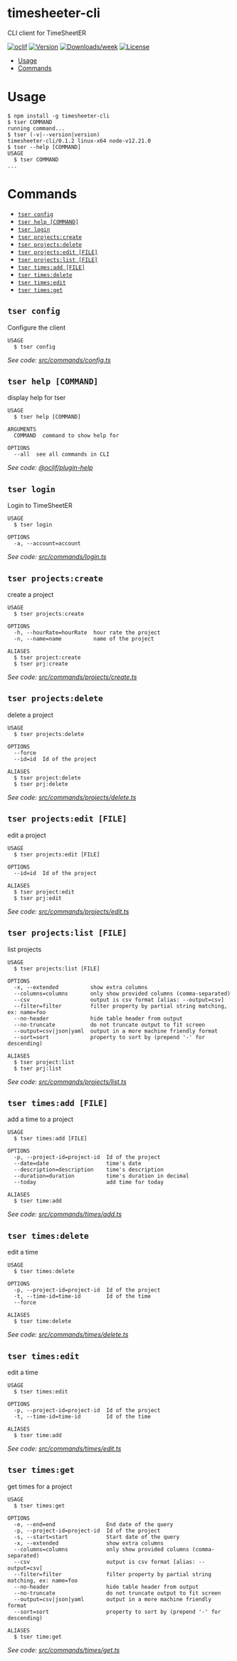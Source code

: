 timesheeter-cli
===============

CLI client for TimeSheetER

[![oclif](https://img.shields.io/badge/cli-oclif-brightgreen.svg)](https://oclif.io)
[![Version](https://img.shields.io/npm/v/timesheeter-cli.svg)](https://npmjs.org/package/timesheeter-cli)
[![Downloads/week](https://img.shields.io/npm/dw/timesheeter-cli.svg)](https://npmjs.org/package/timesheeter-cli)
[![License](https://img.shields.io/npm/l/timesheeter-cli.svg)](https://github.com/Florian-Varrin/timesheeter-cli/blob/master/package.json)

<!-- toc -->
* [Usage](#usage)
* [Commands](#commands)
<!-- tocstop -->
# Usage
<!-- usage -->
```sh-session
$ npm install -g timesheeter-cli
$ tser COMMAND
running command...
$ tser (-v|--version|version)
timesheeter-cli/0.1.2 linux-x64 node-v12.21.0
$ tser --help [COMMAND]
USAGE
  $ tser COMMAND
...
```
<!-- usagestop -->
# Commands
<!-- commands -->
* [`tser config`](#tser-config)
* [`tser help [COMMAND]`](#tser-help-command)
* [`tser login`](#tser-login)
* [`tser projects:create`](#tser-projectscreate)
* [`tser projects:delete`](#tser-projectsdelete)
* [`tser projects:edit [FILE]`](#tser-projectsedit-file)
* [`tser projects:list [FILE]`](#tser-projectslist-file)
* [`tser times:add [FILE]`](#tser-timesadd-file)
* [`tser times:delete`](#tser-timesdelete)
* [`tser times:edit`](#tser-timesedit)
* [`tser times:get`](#tser-timesget)

## `tser config`

Configure the client

```
USAGE
  $ tser config
```

_See code: [src/commands/config.ts](https://github.com/Florian-Varrin/timesheeter-cli/blob/v0.1.2/src/commands/config.ts)_

## `tser help [COMMAND]`

display help for tser

```
USAGE
  $ tser help [COMMAND]

ARGUMENTS
  COMMAND  command to show help for

OPTIONS
  --all  see all commands in CLI
```

_See code: [@oclif/plugin-help](https://github.com/oclif/plugin-help/blob/v3.2.1/src/commands/help.ts)_

## `tser login`

Login to TimeSheetER

```
USAGE
  $ tser login

OPTIONS
  -a, --account=account
```

_See code: [src/commands/login.ts](https://github.com/Florian-Varrin/timesheeter-cli/blob/v0.1.2/src/commands/login.ts)_

## `tser projects:create`

create a project

```
USAGE
  $ tser projects:create

OPTIONS
  -h, --hourRate=hourRate  hour rate the project
  -n, --name=name          name of the project

ALIASES
  $ tser project:create
  $ tser prj:create
```

_See code: [src/commands/projects/create.ts](https://github.com/Florian-Varrin/timesheeter-cli/blob/v0.1.2/src/commands/projects/create.ts)_

## `tser projects:delete`

delete a project

```
USAGE
  $ tser projects:delete

OPTIONS
  --force
  --id=id  Id of the project

ALIASES
  $ tser project:delete
  $ tser prj:delete
```

_See code: [src/commands/projects/delete.ts](https://github.com/Florian-Varrin/timesheeter-cli/blob/v0.1.2/src/commands/projects/delete.ts)_

## `tser projects:edit [FILE]`

edit a project

```
USAGE
  $ tser projects:edit [FILE]

OPTIONS
  --id=id  Id of the project

ALIASES
  $ tser project:edit
  $ tser prj:edit
```

_See code: [src/commands/projects/edit.ts](https://github.com/Florian-Varrin/timesheeter-cli/blob/v0.1.2/src/commands/projects/edit.ts)_

## `tser projects:list [FILE]`

list projects

```
USAGE
  $ tser projects:list [FILE]

OPTIONS
  -x, --extended          show extra columns
  --columns=columns       only show provided columns (comma-separated)
  --csv                   output is csv format [alias: --output=csv]
  --filter=filter         filter property by partial string matching, ex: name=foo
  --no-header             hide table header from output
  --no-truncate           do not truncate output to fit screen
  --output=csv|json|yaml  output in a more machine friendly format
  --sort=sort             property to sort by (prepend '-' for descending)

ALIASES
  $ tser project:list
  $ tser prj:list
```

_See code: [src/commands/projects/list.ts](https://github.com/Florian-Varrin/timesheeter-cli/blob/v0.1.2/src/commands/projects/list.ts)_

## `tser times:add [FILE]`

add a time to a project

```
USAGE
  $ tser times:add [FILE]

OPTIONS
  -p, --project-id=project-id  Id of the project
  --date=date                  time's date
  --description=description    time's description
  --duration=duration          time's duration in decimal
  --today                      add time for today

ALIASES
  $ tser time:add
```

_See code: [src/commands/times/add.ts](https://github.com/Florian-Varrin/timesheeter-cli/blob/v0.1.2/src/commands/times/add.ts)_

## `tser times:delete`

edit a time

```
USAGE
  $ tser times:delete

OPTIONS
  -p, --project-id=project-id  Id of the project
  -t, --time-id=time-id        Id of the time
  --force

ALIASES
  $ tser time:delete
```

_See code: [src/commands/times/delete.ts](https://github.com/Florian-Varrin/timesheeter-cli/blob/v0.1.2/src/commands/times/delete.ts)_

## `tser times:edit`

edit a time

```
USAGE
  $ tser times:edit

OPTIONS
  -p, --project-id=project-id  Id of the project
  -t, --time-id=time-id        Id of the time

ALIASES
  $ tser time:add
```

_See code: [src/commands/times/edit.ts](https://github.com/Florian-Varrin/timesheeter-cli/blob/v0.1.2/src/commands/times/edit.ts)_

## `tser times:get`

get times for a project

```
USAGE
  $ tser times:get

OPTIONS
  -e, --end=end                End date of the query
  -p, --project-id=project-id  Id of the project
  -s, --start=start            Start date of the query
  -x, --extended               show extra columns
  --columns=columns            only show provided columns (comma-separated)
  --csv                        output is csv format [alias: --output=csv]
  --filter=filter              filter property by partial string matching, ex: name=foo
  --no-header                  hide table header from output
  --no-truncate                do not truncate output to fit screen
  --output=csv|json|yaml       output in a more machine friendly format
  --sort=sort                  property to sort by (prepend '-' for descending)

ALIASES
  $ tser time:get
```

_See code: [src/commands/times/get.ts](https://github.com/Florian-Varrin/timesheeter-cli/blob/v0.1.2/src/commands/times/get.ts)_
<!-- commandsstop -->
